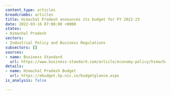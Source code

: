 ```yaml
---
content_type: articles
breadcrumbs: articles
title: Himachal Pradesh announces its budget for FY 2022-23
date: 2022-03-16 07:00:00 +0000
states:
- Himachal Pradesh
sectors:
- Industrial Policy and Business Regulations
subsectors: []
sources:
- name: Business Standard
  url: https://www.business-standard.com/article/economy-policy/himachal-govt-presents-rs-51k-cr-fy23-budget-with-focus-on-social-security-122030400834_1.html
details:
- name: Himachal Pradesh Budget
  url: https://ebudget.hp.nic.in/budgetglance.aspx
is_analysis: false

---
```

